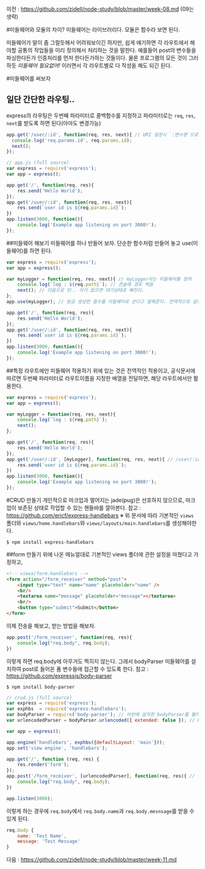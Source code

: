 이전 : https://github.com/zidell/node-study/blob/master/week-08.md (09는 생략)


#미들웨어와 모듈의 차이?
미들웨어는 라이브러리다. 모듈은 함수라 보면 된다.

미들웨어가 말이 좀 그럴듯해서 어려워보이긴 하지만, 쉽게 얘기하면 각 라우트에서 해야할 공통의 작업들을 미리 정의해서 처리하는 것을 말한다. 예를들어 post의 변수들을 파싱한다든가 인증처리를 먼저 한다든가하는 것들이다. 물론 프로그램의 모든 것이 그러하듯 *미들웨어 필요없어!* 이러면서 각 라우트별로 다 작성을 해도 되긴 된다.

#미들웨어를 써보자
## 일단 간단한 라우팅..
express의 라우팅은 두번째 파라미터로 콜백함수를 지정하고 파라미터로는 `req`, `res`, `next`를 받도록 하면 된다(아마도 변경가능)
```javascript
app.get('/user/:id', function(req, res, next){ // URI 설정시 `:변수명`으로 설정하면 콜백에서 req.params[`변수명`]으로 사용 가능
  console.log('req.params.id', req.params.id);
  next();
});
```

```javascript
// app.js (full source)
var express = require('express');
var app = express();

app.get('/', function(req, res){
	res.send('Hello World');
});
app.get('/user/:id', function(req, res, next){
	res.send(`user id is ${req.params.id}`);
})
app.listen(3000, function(){
	console.log('Example app listening on port 3000!');
});
```

##미들웨어 해보기
미들웨어를 하나 만들어 보자. 단순한 함수처럼 만들어 놓고 use(미들웨어)를 하면 된다.
```javascript
var express = require('express');
var app = express();

var myLogger = function(req, res, next){ // myLogger라는 미들웨어를 정의
	console.log(`log : ${req.path}`); // 콘솔에 경로 찍음
	next(); // 다음으로 턴.. 이거 없으면 대기상태로 빠진다.
};
app.use(myLogger); // 방금 생성한 함수를 미들웨어로 쓴다고 말해준다. 전역적으로 설정된다.

app.get('/', function(req, res){
	res.send('Hello World');
});
app.get('/user/:id', function(req, res, next){
	res.send(`user id is ${req.params.id}`);
})
app.listen(3000, function(){
	console.log('Example app listening on port 3000!');
});
```

##특정 라우트에만 미들웨어 적용하기
위에 있는 것은 전역적인 적용이고, 공식문서에 따르면 두번째 파라미터로 라우트이름을 지정한 배열을 전달하면, 해당 라우트에서만 활용한다.
```javascript
var express = require('express');
var app = express();

var myLogger = function(req, res, next){
	console.log(`log : ${req.path}`);
	next();
};

app.get('/', function(req, res){
	res.send('Hello World');
});
app.get('/user/:id', [myLogger], function(req, res, next){ // /user/:id에 대해서만 myLogger를 실행하도록 지정한다. 
	res.send(`user id is ${req.params.id}`);
})
app.listen(3000, function(){
	console.log('Example app listening on port 3000!');
});
```

#CRUD 만들기
개인적으로 마크업과 멀어지는 jade(pug)은 선호하지 않으므로, 마크업이 보존된 상태로 작업할 수 있는 핸들바를 깔아본다.
참고 : https://github.com/ericf/express-handlebars
※ 위 문서에 따라 기본적인 `views` 폴더와 `views/home.handlebars`와 `views/layouts/main.handlebars`를 생성해야한다.
```
$ npm install express-handlebars
```
##form 만들기
위에 나온 메뉴얼대로 기본적인 views 폴더에 관한 설정을 마쳤다고 가정하고,
```html
<!-- views/form.handlebars -->
<form action="/form_receiver" method="post">
	<input type="text" name="name" placeholder="name" />
	<br/>
	<textarea name="message" placeholder="message"></textarea>
	<br/>
	<button type="submit">Submit</button>
</form>
```
이제 전송을 해보고, 받는 방법을 해보자.
```javascript
app.post('/form_receiver', function(req, res){
	console.log("req.body", req.body);
})
```
이렇게 하면 req.body에 아무거도 찍히지 않는다. 그래서 bodyParser 미들웨어를 설치하여 post로 들어온 폼 변수들에 접근할 수 있도록 한다.
참고 : https://github.com/expressjs/body-parser
```
$ npm install body-parser
```
```javascript
// crud.js (full source)
var express = require('express');
var exphbs  = require('express-handlebars');
var bodyParser = require('body-parser'); // 이번에 설치한 bodyParser를 불러들이고
var urlencodedParser = bodyParser.urlencoded({ extended: false }); // POST로 들어오면 url_encode가 되나부다(불확실)

var app = express();

app.engine('handlebars', exphbs({defaultLayout: 'main'}));
app.set('view engine', 'handlebars');

app.get('/', function (req, res) {
    res.render('form');
});
app.post('/form_receiver', [urlencodedParser], function(req, res){ // 받는 쪽 라우트에서 들어온 정보를 파싱할 수 있는 미들웨어를 연결해준다. 미들웨어가 하나인 경우에는 배열로 전달하지 않아도 되는 듯하지만 통일성을 위해..
	console.log("req.body", req.body);
})

app.listen(3000);
```
이렇게 하는 경우에 `req.body`에서 `req.body.name`과 `req.body.mesnsage`를 받을 수 있게 된다.
```javascript	
req.body { 
	name: 'Test Name', 
	message: 'Test Message' 
}
```

 다음 : https://github.com/zidell/node-study/blob/master/week-11.md
